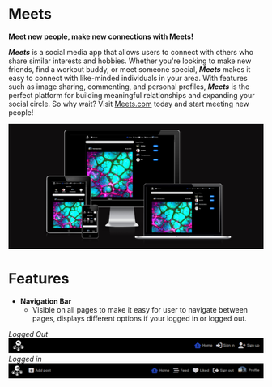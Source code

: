 # **Meets**
**Meet new people, make new connections with Meets!**

***Meets*** is a social media app that allows users to connect with others who share similar interests and hobbies. Whether you're looking to make new friends, find a workout buddy, or meet someone special, ***Meets*** makes it easy to connect with like-minded individuals in your area. With features such as image sharing, commenting, and personal profiles, ***Meets*** is the perfect platform for building meaningful relationships and expanding your social circle. So why wait? Visit [Meets.com](https://meets.herokuapp.com/) today and start meeting new people!

![AmIResponsive](ReadMeAssets/amiresponsive.png)

# **Features**

- **Navigation Bar**
    - Visible on all pages to make it easy for user to navigate between pages, displays different options if your logged in or logged out.
    
*Logged Out*
![NavbarLoggedOut](ReadMeAssets/navbarloggedout.png)
*Logged in*
![NavbarLoggedIn](ReadMeAssets/navbarloggedin.png)